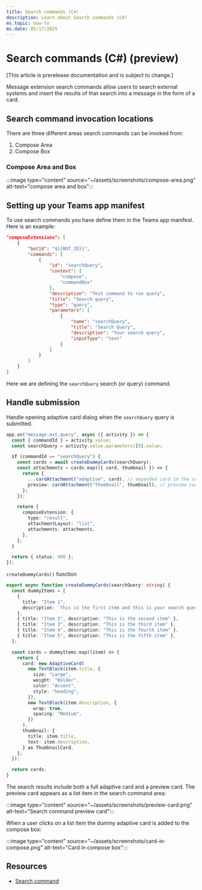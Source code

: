 ```yaml
---
title: Search commands (C#)
description: Learn about Search commands (C#)
ms.topic: how-to
ms.date: 05/17/2025
---
```

# Search commands (C#) (preview)

[This article is prerelease documentation and is subject to change.]

Message extension search commands allow users to search external systems and insert the results of that search into a message in the form of a card.

## Search command invocation locations

There are three different areas search commands can be invoked from:

1. Compose Area
2. Compose Box

### Compose Area and Box

:::image type="content" source="~/assets/screenshots/compose-area.png" alt-text="compose area and box":::

## Setting up your Teams app manifest

To use search commands you have define them in the Teams app manifest. Here is an example:


```json
"composeExtensions": [
    {
        "botId": "${{BOT_ID}}",
        "commands": [
            {
                "id": "searchQuery",
                "context": [
                    "compose",
                    "commandBox"
                ],
                "description": "Test command to run query",
                "title": "Search query",
                "type": "query",
                "parameters": [
                    {
                        "name": "searchQuery",
                        "title": "Search Query",
                        "description": "Your search query",
                        "inputType": "text"
                    }
                ]
            }
        ]
    }
]
```


Here we are defining the `searchQuery` search (or query) command.

## Handle submission

Handle opening adaptive card dialog when the `searchQuery` query is submitted.

```typescript
app.on("message.ext.query", async ({ activity }) => {
  const { commandId } = activity.value;
  const searchQuery = activity.value.parameters![0].value;

  if (commandId == "searchQuery") {
    const cards = await createDummyCards(searchQuery);
    const attachments = cards.map(({ card, thumbnail }) => {
      return {
        ...cardAttachment("adaptive", card), // expanded card in the compose box...
        preview: cardAttachment("thumbnail", thumbnail), // preview card in the compose box...
      };
    });

    return {
      composeExtension: {
        type: "result",
        attachmentLayout: "list",
        attachments: attachments,
      },
    };
  }

  return { status: 400 };
});

```

`createDummyCards()` function

```typescript
export async function createDummyCards(searchQuery: string) {
  const dummyItems = [
    {
      title: "Item 1",
      description: `This is the first item and this is your search query: ${searchQuery}`,
    },
    { title: "Item 2", description: "This is the second item" },
    { title: "Item 3", description: "This is the third item" },
    { title: "Item 4", description: "This is the fourth item" },
    { title: "Item 5", description: "This is the fifth item" },
  ];

  const cards = dummyItems.map((item) => {
    return {
      card: new AdaptiveCard(
        new TextBlock(item.title, {
          size: "Large",
          weight: "Bolder",
          color: "Accent",
          style: "heading",
        }),
        new TextBlock(item.description, {
          wrap: true,
          spacing: "Medium",
        })
      ),
      thumbnail: {
        title: item.title,
        text: item.description,
      } as ThumbnailCard,
    };
  });

  return cards;
}

```

The search results include both a full adaptive card and a preview card. The preview card appears as a list item in the search command area:

:::image type="content" source="~/assets/screenshots/preview-card.png" alt-text="Search command preview card":::

When a user clicks on a list item the dummy adaptive card is added to the compose box:

:::image type="content" source="~/assets/screenshots/card-in-compose.png" alt-text="Card in compose box":::

## Resources

- [Search command](/microsoftteams/platform/messaging-extensions/how-to/search-commands/define-search-command?tabs=Teams-toolkit%2Cdotnet)